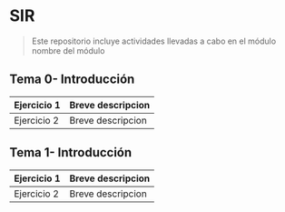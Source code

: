 # SIR
> Este repositorio incluye actividades llevadas a cabo en el módulo nombre del módulo
> 
 ## Tema 0- Introducción

| Ejercicio 1 | Breve descripcion |
| ----------- | ----------------- |
| Ejercicio 2 | Breve descripcion |

## Tema 1- Introducción

| Ejercicio 1 | Breve descripcion |
| ----------- | ----------------- |
| Ejercicio 2 | Breve descripcion |
